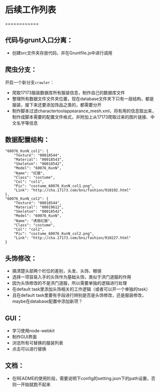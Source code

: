 # 后续工作列表
============

## 代码与grunt入口分离：
* 创建src文件夹存放代码，并在Gruntfile.js中进行调用

## 爬虫分支：
开启一个新分支`crawler`：

* 爬取17173服装数据库所有服装信息，制作自己的数据库文件
* 整理所有数据文件文件夹位置，现在database文件夹下只有一层结构，都是服装，接下来还要添加饰品之类的，都需要分开
* 制作脚本过滤charactertoolappearance_mesh.xml，将有用的信息取出来，制作成脚本需要的配置文件格式，并附加上从17173爬取过来的图片链接、中文名字等信息

## 数据配置结构：
    "60076_KunN_col1": {
        "Texture": "00018544",
        "Material": "00018543",
        "Skeleton": "00018542",
        "Model": "60076_KunN",
        "Name": "红狼",
        "Class": "costume",
        "Col": "col1",
        "Pic": "costume_60076_KunN_col1.png",
        "Link": "http://cha.17173.com/bns/fashion/910192.html"
    },
    "60076_KunN_col2": {
        "Texture": "00018544",
        "Material": "00019612",
        "Skeleton": "00018542",
        "Model": "60076_KunN",
        "Name": "诱惑红狼",
        "Class": "costume",
        "Col": "col2",
        "Pic": "costume_60076_KunN_col2.png",
        "Link": "http://cha.17173.com/bns/fashion/910227.html"
    }

## 头饰修改：
* 搞清楚头部两个栏位的差别，头发、头饰、眼镜
* 选择一项容易入手的头饰作为基础头饰，类似于洪门道服的作用
* 因为头饰修改的不是洪门道服，所以需要单独的逻辑进行处理
* 在default task里添加头饰相关的工作逻辑（或者可以开一个单独的task）
* 且在default task里要有手段进行辨别是否是头饰修改，还是服装修改，maybe在database配置中添加新项？

## GUI：
* 学习使用node-webkit
* 制作GUI界面
* 浏览所有可替换的服装列表
* 点击可以进行替换

## 文档：
* 在README的使用阶段，需要说明下config的setting.json下的path设置，否则一开始就跑不起来
